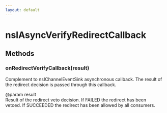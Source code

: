 ```yaml
---
layout: default
---
```


# nsIAsyncVerifyRedirectCallback #

## Methods ##

### onRedirectVerifyCallback(result) ###
  
Complement to nsIChannelEventSink asynchronous callback. The result of  
the redirect decision is passed through this callback.  
  
@param result  
   Result of the redirect veto decision. If FAILED the redirect has been  
   vetoed. If SUCCEEDED the redirect has been allowed by all consumers.  
  
